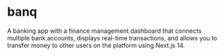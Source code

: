 # banq
A banking app with a finance management dashboard that connects multiple bank accounts, displays real-time transactions, and allows you to transfer money to other users on the platform using Next.js 14.
